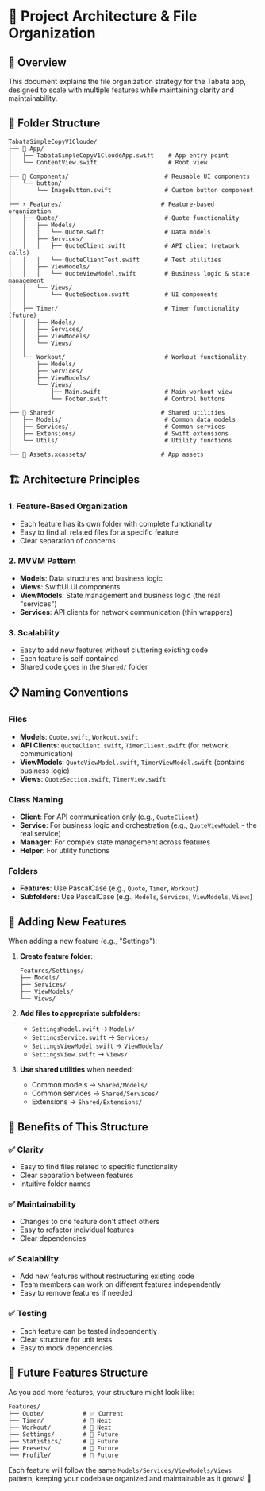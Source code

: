 # 📁 Project Architecture & File Organization

## 🎯 Overview
This document explains the file organization strategy for the Tabata app, designed to scale with multiple features while maintaining clarity and maintainability.

## 📂 Folder Structure

```
TabataSimpleCopyV1Cloude/
├── 📱 App/
│   ├── TabataSimpleCopyV1CloudeApp.swift    # App entry point
│   └── ContentView.swift                    # Root view
│
├── 🎨 Components/                           # Reusable UI components
│   └── button/
│       └── ImageButton.swift               # Custom button component
│
├── ⚡ Features/                            # Feature-based organization
│   ├── Quote/                              # Quote functionality
│   │   ├── Models/
│   │   │   └── Quote.swift                 # Data models
│   │   ├── Services/
│   │   │   ├── QuoteClient.swift           # API client (network calls)
│   │   │   └── QuoteClientTest.swift       # Test utilities
│   │   ├── ViewModels/
│   │   │   └── QuoteViewModel.swift        # Business logic & state management
│   │   └── Views/
│   │       └── QuoteSection.swift          # UI components
│   │
│   ├── Timer/                              # Timer functionality (future)
│   │   ├── Models/
│   │   ├── Services/
│   │   ├── ViewModels/
│   │   └── Views/
│   │
│   └── Workout/                            # Workout functionality
│       ├── Models/
│       ├── Services/
│       ├── ViewModels/
│       └── Views/
│           ├── Main.swift                  # Main workout view
│           └── Footer.swift                # Control buttons
│
├── 🔧 Shared/                              # Shared utilities
│   ├── Models/                             # Common data models
│   ├── Services/                           # Common services
│   ├── Extensions/                         # Swift extensions
│   └── Utils/                              # Utility functions
│
└── 🎨 Assets.xcassets/                     # App assets
```

## 🏗️ Architecture Principles

### 1. **Feature-Based Organization**
- Each feature has its own folder with complete functionality
- Easy to find all related files for a specific feature
- Clear separation of concerns

### 2. **MVVM Pattern**
- **Models**: Data structures and business logic
- **Views**: SwiftUI UI components
- **ViewModels**: State management and business logic (the real "services")
- **Services**: API clients for network communication (thin wrappers)

### 3. **Scalability**
- Easy to add new features without cluttering existing code
- Each feature is self-contained
- Shared code goes in the `Shared/` folder

## 📋 Naming Conventions

### Files
- **Models**: `Quote.swift`, `Workout.swift`
- **API Clients**: `QuoteClient.swift`, `TimerClient.swift` (for network communication)
- **ViewModels**: `QuoteViewModel.swift`, `TimerViewModel.swift` (contains business logic)
- **Views**: `QuoteSection.swift`, `TimerView.swift`

### Class Naming
- **Client**: For API communication only (e.g., `QuoteClient`)
- **Service**: For business logic and orchestration (e.g., `QuoteViewModel` - the real service)
- **Manager**: For complex state management across features
- **Helper**: For utility functions

### Folders
- **Features**: Use PascalCase (e.g., `Quote`, `Timer`, `Workout`)
- **Subfolders**: Use PascalCase (e.g., `Models`, `Services`, `ViewModels`, `Views`)

## 🚀 Adding New Features

When adding a new feature (e.g., "Settings"):

1. **Create feature folder**:
   ```
   Features/Settings/
   ├── Models/
   ├── Services/
   ├── ViewModels/
   └── Views/
   ```

2. **Add files to appropriate subfolders**:
   - `SettingsModel.swift` → `Models/`
   - `SettingsService.swift` → `Services/`
   - `SettingsViewModel.swift` → `ViewModels/`
   - `SettingsView.swift` → `Views/`

3. **Use shared utilities** when needed:
   - Common models → `Shared/Models/`
   - Common services → `Shared/Services/`
   - Extensions → `Shared/Extensions/`

## 🔄 Benefits of This Structure

### ✅ **Clarity**
- Easy to find files related to specific functionality
- Clear separation between features
- Intuitive folder names

### ✅ **Maintainability**
- Changes to one feature don't affect others
- Easy to refactor individual features
- Clear dependencies

### ✅ **Scalability**
- Add new features without restructuring existing code
- Team members can work on different features independently
- Easy to remove features if needed

### ✅ **Testing**
- Each feature can be tested independently
- Clear structure for unit tests
- Easy to mock dependencies

## 🎯 Future Features Structure

As you add more features, your structure might look like:

```
Features/
├── Quote/           # ✅ Current
├── Timer/           # 🔄 Next
├── Workout/         # 🔄 Next
├── Settings/        # 🔮 Future
├── Statistics/      # 🔮 Future
├── Presets/         # 🔮 Future
└── Profile/         # 🔮 Future
```

Each feature will follow the same `Models/Services/ViewModels/Views` pattern, keeping your codebase organized and maintainable as it grows! 🚀
